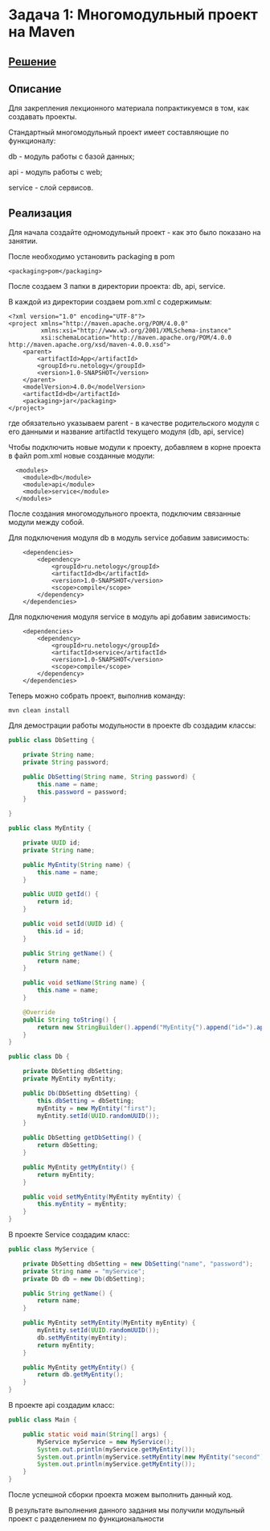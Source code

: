# Задача 1: Многомодульный проект на Maven
## [Решение](https://github.com/MarselFazlyev/MarselFazlyev/tree/master/JavaCoreHomeworks/builders/task1)
## Описание
Для закрепления лекционного материала попрактикуемся в том, как создавать проекты. 

Стандартный многомодульный проект имеет составляющие по функционалу:

db - модуль работы с базой данных;

api - модуль работы с web;

service - слой сервисов.

## Реализация

Для начала создайте одномодульный проект - как это было показано на занятии.

После необходимо установить packaging в pom

```pom
<packaging>pom</packaging>
``` 

После создаем 3 папки в директории проекта: db, api, service.

В каждой из директории создаем pom.xml c содержимым:

```pom
<?xml version="1.0" encoding="UTF-8"?>
<project xmlns="http://maven.apache.org/POM/4.0.0"
         xmlns:xsi="http://www.w3.org/2001/XMLSchema-instance"
         xsi:schemaLocation="http://maven.apache.org/POM/4.0.0 http://maven.apache.org/xsd/maven-4.0.0.xsd">
    <parent>
        <artifactId>App</artifactId>
        <groupId>ru.netology</groupId>
        <version>1.0-SNAPSHOT</version>
    </parent>
    <modelVersion>4.0.0</modelVersion>
    <artifactId>db</artifactId>
    <packaging>jar</packaging>
</project>
``` 

где обязательно указываем parent - в качестве родительского модуля с его данными и 
название artifactId текущего модуля (db, api, service) 

Чтобы подключить новые модули к проекту, добавляем в корне проекта в файл pom.xml новые созданные модули:

```pom
  <modules>
    <module>db</module>
    <module>api</module>
    <module>service</module>
  </modules> 
``` 

После создания многомодульного проекта, подключим связанные модули между собой.
 
Для подключения модуля db в модуль  service добавим зависимость:

```pom
    <dependencies>
        <dependency>
            <groupId>ru.netology</groupId>
            <artifactId>db</artifactId>
            <version>1.0-SNAPSHOT</version>
            <scope>compile</scope>
        </dependency>
    </dependencies>
```  

Для подключения модуля service в модуль api добавим зависимость:

```pom
    <dependencies>
        <dependency>
            <groupId>ru.netology</groupId>
            <artifactId>service</artifactId>
            <version>1.0-SNAPSHOT</version>
            <scope>compile</scope>
        </dependency>
    </dependencies> 
```

Теперь можно собрать проект, выполнив команду: 

```shell script
mvn clean install
``` 

Для демострации работы модульности в проекте db создадим классы:

```java
public class DbSetting {

    private String name;
    private String password;

    public DbSetting(String name, String password) {
        this.name = name;
        this.password = password;
    }

}
```

```java
public class MyEntity {

    private UUID id;
    private String name;

    public MyEntity(String name) {
        this.name = name;
    }

    public UUID getId() {
        return id;
    }

    public void setId(UUID id) {
        this.id = id;
    }

    public String getName() {
        return name;
    }

    public void setName(String name) {
        this.name = name;
    }

    @Override
    public String toString() {
        return new StringBuilder().append("MyEntity{").append("id=").append(id).append(", name='").append(name).append('\'').append('}').toString();
    }
}
```

```java
public class Db {

    private DbSetting dbSetting;
    private MyEntity myEntity;

    public Db(DbSetting dbSetting) {
        this.dbSetting = dbSetting;
        myEntity = new MyEntity("first");
        myEntity.setId(UUID.randomUUID());
    }

    public DbSetting getDbSetting() {
        return dbSetting;
    }

    public MyEntity getMyEntity() {
        return myEntity;
    }

    public void setMyEntity(MyEntity myEntity) {
        this.myEntity = myEntity;
    }
}
```

В проекте Service создадим класс:

```java
public class MyService {

    private DbSetting dbSetting = new DbSetting("name", "password");
    private String name = "myService";
    private Db db = new Db(dbSetting);

    public String getName() {
        return name;
    }

    public MyEntity setMyEntity(MyEntity myEntity) {
        myEntity.setId(UUID.randomUUID());
        db.setMyEntity(myEntity);
        return myEntity;
    }

    public MyEntity getMyEntity() {
        return db.getMyEntity();
    }
}
```

В проекте api создадим класс:

```java
public class Main {

    public static void main(String[] args) {
        MyService myService = new MyService();
        System.out.println(myService.getMyEntity());
        System.out.println(myService.setMyEntity(new MyEntity("second")));
        System.out.println(myService.getMyEntity());
    }
}
```

После успешной сборки проекта можем выполнить данный код. 

В результате выполнения данного задания мы получили модульный проект с разделением по функциональности
